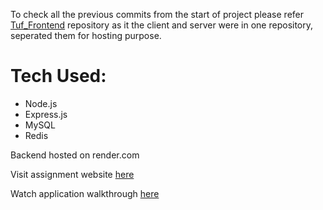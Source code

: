 To check all the previous commits from the start of project please refer [Tuf_Frontend](https://github.com/jjinendra3/Tuf_Frontend) repository as it the client and server were in  one repository, seperated them for hosting purpose.

# Tech Used:
  - Node.js
  - Express.js
  - MySQL
  - Redis

Backend hosted on render.com

Visit assignment website [here](http://tuf-jinendrajain.netlify.app)


Watch application walkthrough [here](https://drive.google.com/file/d/1YDzUCxRolY2wGzRtlnlDkwpC0mpW1WBb/view?usp=sharing)
